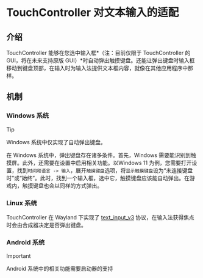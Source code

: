 # TouchController 对文本输入的适配

## 介绍

TouchController 能够在您选中输入框*（注：目前仅限于 TouchController 的 GUI，将在未来支持原版 GUI）*时自动弹出触摸键盘。还能让弹出键盘时输入框移动到键盘顶部，在输入时为输入法提供文本框内容，就像在其他应用程序中那样。

## 机制

### Windows 系统

> [!TIP]
> Windows 系统中仅实现了自动弹出键盘。

在 Windows 系统中，弹出键盘存在诸多条件。首先，Windows 需要能识别到触摸屏。此外，还需要在设置中启用相关功能。以Windows 11 为例，您需要打开设置，找到`时间和语言 -> 输入`，展开`触摸键盘`选项，将`显示触摸键盘`设为“未连接键盘时”或“始终”。此时，找到一个输入框，选中它，触摸键盘应该能自动弹出。在游戏内，触摸键盘也会以同样的方式弹出。

### Linux 系统

TouchController 在 Wayland 下实现了 [text_input_v3](https://wayland.app/protocols/text-input-unstable-v3) 协议，在输入法获得焦点时会由合成器决定是否弹出键盘。

### Android 系统

> [!IMPORTANT]
> Android 系统中的相关功能需要启动器的支持
